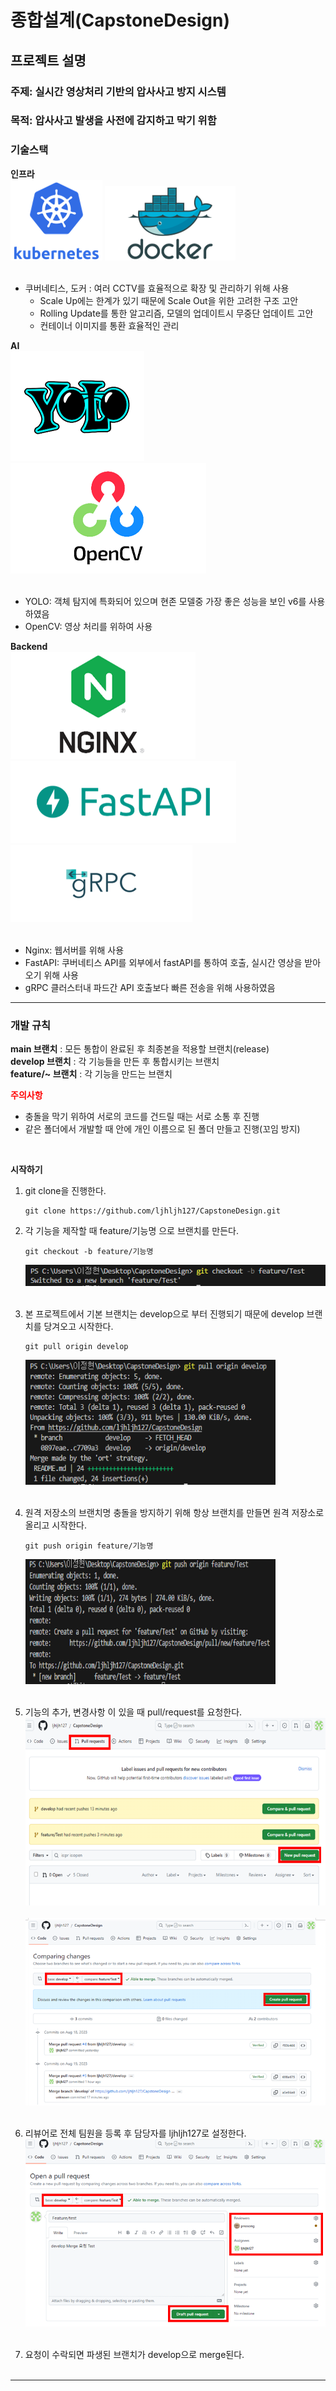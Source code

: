 # 종합설계(CapstoneDesign)
## 프로젝트 설명
### 주제: 실시간 영상처리 기반의 압사사고 방지 시스템
### 목적: 압사사고 발생을 사전에 감지하고 막기 위함
### 기술스택
**인프라** 
<br><img src= "./MarkdownImage/jeonghyeon/main readme/kub.png">
<img src= "./MarkdownImage/jeonghyeon/main readme/docker.png"><br><br>
- 쿠버네티스, 도커 : 여러 CCTV를 효율적으로 확장 및 관리하기 위해 사용
   - Scale Up에는 한계가 있기 때문에 Scale Out을 위한 고려한 구조 고안
   - Rolling Update를 통한 알고리즘, 모델의 업데이트시 무중단 업데이트 고안
   - 컨테이너 이미지를 통환 효율적인 관리

**AI**
<br><img src= "./MarkdownImage/jeonghyeon/main readme/yolo.png">
<img src= "./MarkdownImage/jeonghyeon/main readme/opencv.png"><br><br>
- YOLO: 객체 탐지에 특화되어 있으며 현존 모델중 가장 좋은 성능을 보인 v6를 사용하였음
- OpenCV: 영상 처리를 위하여 사용

**Backend**
<br><img src= "./MarkdownImage/jeonghyeon/main readme/nginx.png">
<img src= "./MarkdownImage/jeonghyeon/main readme/fastapi.png">
<img src= "./MarkdownImage/jeonghyeon/main readme/grpc.png"><br><br>
- Nginx: 웹서버를 위해 사용
- FastAPI: 쿠버네티스 API를 외부에서 fastAPI를 통하여 호출, 실시간 영상을 받아오기 위해 사용
- gRPC 클러스터내 파드간 API 호출보다 빠른 전송을 위해 사용하였음

---
### 개발 규칙

**main 브랜치** : 모든 통합이 완료된 후 최종본을 적용할 브랜치(release)<br>
**develop 브랜치** : 각 기능들을 만든 후 통합시키는 브랜치<br>
**feature/~ 브랜치** : 각 기능을 만드는 브랜치<br>

<span style="color:red">**주의사항**</span><br>
- 충돌을 막기 위하여 서로의 코드를 건드릴 때는 서로 소통 후 진행
- 같은 폴더에서 개발할 때 안에 개인 이름으로 된 폴더 만들고 진행(꼬임 방지)


<br>

**시작하기**
 1. git clone을 진행한다.
    ```
    git clone https://github.com/ljhljh127/CapstoneDesign.git
    ```
    
 2. 각 기능을 제작할 때 feature/기능명 으로 브랜치를 만든다.
    ```
    git checkout -b feature/기능명
    ```
    <img src= "./MarkdownImage/jeonghyeon/main readme/1.PNG"><br><br>

 3. 본 프로젝트에서 기본 브랜치는 develop으로 부터 진행되기 때문에 develop 브랜치를 당겨오고 시작한다.
    ```
    git pull origin develop
    ```
    <img src= "./MarkdownImage/jeonghyeon/main readme/2.PNG" width="400" height="200"><br><br>

 4. 원격 저장소의 브랜치명 충돌을 방지하기 위해 항상 브랜치를 만들면 원격 저장소로 올리고 시작한다.
      ```
      git push origin feature/기능명
      ```
      <img src= "./MarkdownImage/jeonghyeon/main readme/3.PNG" width="400" height="200"><br><br>  

 5. 기능의 추가, 변경사항 이 있을 때 pull/request를 요청한다.
      <img src= "./MarkdownImage/jeonghyeon/main readme/4.PNG" width="600" height="300"><br><br>
      <img src= "./MarkdownImage/jeonghyeon/main readme/5.PNG" width="600" height="300"><br><br>

 6. 리뷰어로 전체 팀원을 등록 후 담당자를 ljhljh127로 설정한다.
    <img src= "./MarkdownImage/jeonghyeon/main readme/6.PNG" width="600" height="300"><br><br>

 7. 요청이 수락되면 파생된 브랜치가 develop으로 merge된다.
<br><br>
---








